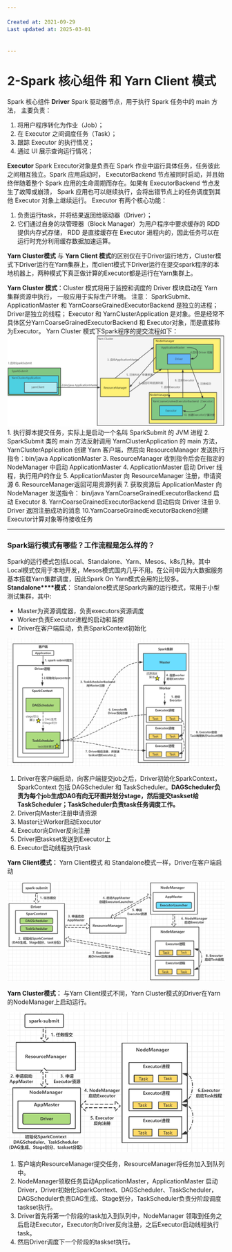 ```yaml
---

Created at: 2021-09-29
Last updated at: 2025-03-01


---
```


# 2-Spark 核心组件 和 Yarn Client 模式


Spark 核心组件
**Driver**
Spark 驱动器节点，用于执行 Spark 任务中的 main 方法， 主要负责：

1. 将用户程序转化为作业（Job）；
2. 在 Executor 之间调度任务（Task）；
3. 跟踪 Executor 的执行情况；
4. 通过 UI 展示查询运行情况；

**Executor**
Spark Executor对象是负责在 Spark 作业中运行具体任务，任务彼此之间相互独立。Spark 应用启动时， ExecutorBackend 节点被同时启动，并且始终伴随着整个 Spark 应用的生命周期而存在。如果有 ExecutorBackend 节点发生了故障或崩溃， Spark 应用也可以继续执行，会将出错节点上的任务调度到其他 Executor 对象上继续运行。
Executor 有两个核心功能：

1. 负责运行task，并将结果返回给驱动器（Driver）；
2. 它们通过自身的块管理器（Block Manager）为用户程序中要求缓存的 RDD 提供内存式存储， RDD 是直接缓存在 Executor 进程内的，因此任务可以在运行时充分利用缓存数据加速运算。

**Yarn Cluster模式** 与 **Yarn Client 模式**的区别仅在于Driver运行地方，Cluster模式下Driver运行在Yarn集群上，而client模式下Driver运行在提交spark程序的本地机器上，两种模式下真正做计算的Executor都是运行在Yarn集群上。

**Yarn Cluster 模式**：Cluster 模式将用于监控和调度的 Driver 模块启动在 Yarn 集群资源中执行， 一般应用于实际生产环境。
注意： SparkSubmit、ApplicationMaster 和 YarnCoarseGrainedExecutorBackend 是独立的进程； Driver是独立的线程； Executor 和 YarnClusterApplication 是对象。但是经常不具体区分YarnCoarseGrainedExecutorBackend 和 Executor对象，而是直接称为Executor。
Yarn Cluster 模式下Spark程序的提交流程如下：
![unknown_filename.png](./_resources/2-Spark_核心组件_和_Yarn_Client_模式.resources/unknown_filename.png)
1\. 执行脚本提交任务，实际上是启动一个名叫 SparkSubmit 的 JVM 进程
2\. SparkSubmit 类的 main 方法反射调用 YarnClusterApplication 的 main 方法，YarnClusterApplication 创建 Yarn 客户端，然后向 ResourceManager 发送执行指令：bin/java ApplicationMaster
3\. ResourceManager 收到指令后会在指定的 NodeManager 中启动 ApplicationMaster
4\. ApplicationMaster 启动 Driver 线程，执行用户的作业
5\. ApplicationMaster 向 ResourceManager 注册，申请资源
6\. ResourceManager返回可用资源列表
7\. 获取资源后 ApplicationMaster 向 NodeManager 发送指令： bin/java YarnCoarseGrainedExecutorBackend 启动 Executor
8\. YarnCoarseGrainedExecutorBackend 启动后向 Driver 注册
9\. Driver 返回注册成功的消息
10.YarnCoarseGrainedExecutorBackend创建Executor计算对象等待接收任务

* * *

### **Spark运行模式有哪些？工作流程是怎么样的？**

Spark的运行模式包括Local、Standalone、Yarn、Mesos、k8s几种。其中Local模式仅用于本地开发，Mesos模式国内几乎不用。在公司中因为大数据服务基本搭载Yarn集群调度，因此Spark On Yarn模式会用的比较多。
**Standalone****模式**：
Standalone模式是Spark内置的运行模式，常用于小型测试集群，其中:

* Master为资源调度器，负责executors资源调度
* Worker负责Executor进程的启动和监控
* Driver在客户端启动，负责SparkContext初始化

![unknown_filename.1.png](./_resources/2-Spark_核心组件_和_Yarn_Client_模式.resources/unknown_filename.1.png)

1. Driver在客户端启动，向客户端提交job之后，Driver初始化SparkContext，SparkContext 包括 DAGScheduler 和 TaskScheduler。**DAGScheduler负责为每个job生成DAG有向无环图并划分stage，然后提交taskset给TaskScheduler；TaskScheduler负责task任务调度工作。**
2. Driver向Master注册申请资源
3. Master让Worker启动Executor
4. Executor向Driver反向注册
5. Driver把taskset发送到Executor上
6. Executor启动线程执行task

**Yarn Client模式：**
Yarn Client模式 和 Standalone模式一样，Driver在客户端启动

![unknown_filename.2.png](./_resources/2-Spark_核心组件_和_Yarn_Client_模式.resources/unknown_filename.2.png)

**Yarn Cluster模式：**
与Yarn Client模式不同，Yarn Cluster模式的Driver在Yarn的NodeManager上启动运行。

![unknown_filename.3.png](./_resources/2-Spark_核心组件_和_Yarn_Client_模式.resources/unknown_filename.3.png)

1. 客户端向ResourceManager提交任务，ResourceManager将任务加入到队列中。
2. NodeManager领取任务启动ApplicationMaster，ApplicationMaster 启动 Driver，Driver初始化SparkContext、DAGScheduler、TaskScheduler，DAGScheduler负责DAG生成、Stage划分，TaskScheduler负责分阶段调度taskset执行。
3. Driver首先将第一个阶段的task加入到队列中，NodeManager 领取到任务之后启动Executor，Executor向Driver反向注册，之后Executor启动线程执行task。
4. 然后Driver调度下一个阶段的taskset执行。

